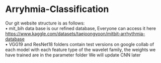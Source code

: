 # Arryhmia-Classification
Our git website structure is as follows: \
•	mit_bih data base is our refined database, Everyone can access it here https://www.kaggle.com/datasets/taejoongyoon/mitbit-arrhythmia-database \
•	VGG19 and ResNet18 folders contain test versions on google collab of each model with each feature type of the wavelet family, the weights we have trained are in the parameter folder
We will update CNN later
